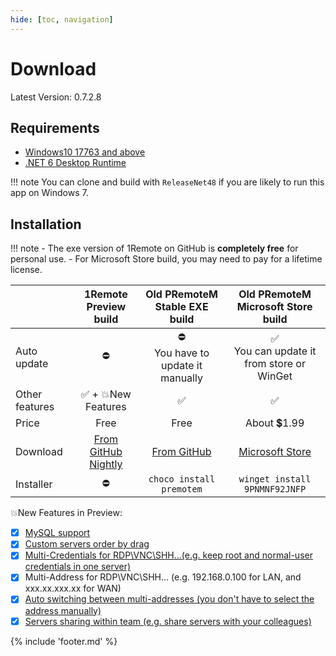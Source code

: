 ```yaml
---
hide: [toc, navigation]
---
```


# Download

Latest Version: 0.7.2.8

## Requirements

- [Windows10 17763 and above](https://support.lenovo.com/us/en/solutions/ht502786)
- [.NET 6 Desktop Runtime](https://dotnet.microsoft.com/en-us/download/dotnet/6.0/runtime)

!!! note
    You can clone and build with `ReleaseNet48` if you are likely to run this app on Windows 7.

## Installation

!!! note
    - The exe version of 1Remote on GitHub is **completely free** for personal use.
    - For Microsoft Store build, you may need to pay for a lifetime license.

|                |                          1Remote <br/> Preview build                           |            Old PRemoteM <br/> Stable EXE build             |                 Old PRemoteM <br/> Microsoft Store build                  |
| :------------- | :----------------------------------------------------------------------------: | :--------------------------------------------------------: | :-----------------------------------------------------------------------: |
| Auto update    |                                       ⛔                                        |          ⛔  <br/> You have to update it manually           |              ✅ <br/>  You can update it from store or WinGet              |
| Other features |                               ✅ + 💥New Features                                |                             ✅                              |                                     ✅                                     |
| Price          |                                      Free                                      |                            Free                            |                                About 💲1.99                                |
| Download       | [From GitHub Nightly](https://github.com/1Remote/1Remote/releases/tag/Nightly) | [From GitHub](https://github.com/1Remote/1Remote/releases) | [Microsoft Store](https://www.microsoft.com/store/productId/9PNMNF92JNFP) |
| Installer      |                                       ⛔                                        |                  `choco install premotem`                  |                       `winget install 9PNMNF92JNFP`                       |

<!-- - Using [Winget](https://github.com/microsoft/winget-cli): `winget install premotem`
- [Chocolatey](https://chocolatey.org/packages/premotem): `choco install premotem` -->

💥New Features in Preview:

- [x] [MySQL support](https://1remote.github.io/usage/database/data-synchronization/#by-using-mysql)
- [x] [Custom servers order by drag](https://1remote.github.io/usage/overview/#sorting)
- [x] [Multi-Credentials for RDP\VNC\SHH...(e.g. keep root and normal-user credentials in one server)](https://1remote.github.io/usage/alternative-credential/#addedit)
- [x] Multi-Address for RDP\VNC\SHH... (e.g. 192.168.0.100 for LAN, and xxx.xx.xxx.xx for WAN)
- [x] [Auto switching between multi-addresses (you don't have to select the address manually)](https://1remote.github.io/usage/alternative-credential/#auto-switching-address)
- [x] [Servers sharing within team (e.g. share servers with your colleagues)](https://1remote.github.io/usage/team/team-sharing/)

{% include 'footer.md' %}
